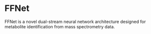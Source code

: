 # FFNet
FFNet is a novel dual-stream neural network architecture designed for metabolite identification from mass spectrometry data.
